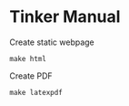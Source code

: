 Tinker Manual
=============

Create static webpage
```
make html
```

Create PDF
```
make latexpdf
```
